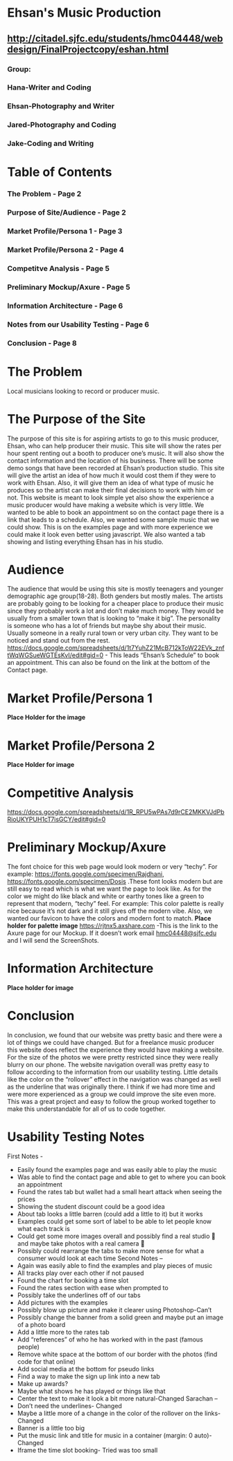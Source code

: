 # Ehsan's Music Production
## http://citadel.sjfc.edu/students/hmc04448/webdesign/FinalProjectcopy/eshan.html
### Group:
### Hana-Writer and Coding
### Ehsan-Photography and Writer
### Jared-Photography and Coding
### Jake-Coding and Writing

# Table of Contents
### The Problem                -           Page 2
### Purpose of Site/Audience    -          Page 2
### Market Profile/Persona 1     -         Page 3
### Market Profile/Persona 2      -        Page 4
### Competitve Analysis            -       Page 5
### Preliminary Mockup/Axure        -      Page 5
### Information Architecture         -     Page 6
### Notes from our Usability Testing   -   Page 6
### Conclusion                          -  Page 8


# **The Problem**
Local musicians looking to record or producer music. 

# **The Purpose of the Site**
The purpose of this site is for aspiring artists to go to this music producer, Ehsan, who can help producer their music. This site will show the rates per hour spent renting out a booth to producer one’s music. It will also show the contact information and the location of his business. There will be some demo songs that have been recorded at Ehsan’s production studio. This site will give the artist an idea of how much it would cost them if they were to work with Ehsan. Also, it will give them an idea of what type of music he produces so the artist can make their final decisions to work with him or not.
This website is meant to look simple yet also show the experience a music producer would have making a website which is very little. We wanted to be able to book an appointment so on the contact page there is a link that leads to a schedule. Also, we wanted some sample music that we could show. This is on the examples page and with more experience we could make it look even better using javascript. We also wanted a tab showing and listing everything Ehsan has in his studio. 

# **Audience**
The audience that would be using this site is mostly teenagers and younger demographic age group(18-28). Both genders but mostly males. The artists are probably going to be looking for a cheaper place to produce their music since they probably work a lot and don’t make much money. They would be usually from a smaller town that is looking to “make it big”. The personality is someone who has a lot of friends but maybe shy about their music. Usually someone in a really rural town or very urban city. They want to be noticed and stand out from the rest. 
https://docs.google.com/spreadsheets/d/1t7YuhZ21McB712kToW22EVk_znftWqWGSueWGTEsKvI/edit#gid=0 - This leads “Ehsan’s Schedule” to book an appointment. This can also be found on the link at the bottom of the Contact page. 

# **Market Profile/Persona 1**
**Place Holder for the image**

# **Market Profile/Persona 2**
**Place Holder for image**

# **Competitive Analysis**
https://docs.google.com/spreadsheets/d/1R_RPU5wPAs7d9rCE2MKKVJdPbRioUKYPUH1cT7isGCY/edit#gid=0

# **Preliminary Mockup/Axure**
The font choice for this web page would look modern or very “techy”. For example: https://fonts.google.com/specimen/Rajdhani, https://fonts.google.com/specimen/Dosis .These font looks modern but are still easy to read which is what we want the page to look like. As for the color we might do like black and white or earthy tones like a green to represent that modern, “techy” feel. For example: This color palette is really nice because it’s not dark and it still gives off the modern vibe. Also, we wanted our favicon to have the colors and modern font to match. 
**Place holder for palette image**
https://rjtnx5.axshare.com -This is the link to the Axure page for our Mockup. If it doesn’t work email hmc04448@sjfc.edu and I will send the ScreenShots. 

# **Information Architecture**
**Place holder for image**

# **Conclusion**
In conclusion, we found that our website was pretty basic and there were a lot of things we could have changed. But for a freelance music producer this website does reflect the experience they would have making a website. For the size of the photos we were pretty restricted since they were really blurry on our phone. The website navigation overall was pretty easy to follow according to the information from our usability testing. Little details like the color on the “rollover” effect in the navigation was changed as well as the underline that was originally there. I think if we had more time and were more experienced as a group we could improve the site even more. This was a great project and easy to follow the group worked together to make this understandable for all of us to code together. 

# **Usability Testing Notes**
First Notes - 
  - Easily found the examples page and was easily able to play the music
  - Was able to find the contact page and able to get to where you can book an appointment
  - Found the rates tab but wallet had a small heart attack when seeing the prices
  - Showing the student discount could be a good idea
  - About tab looks a little barren (could add a little to it) but it works
  - Examples could get some sort of label to be able to let people know what each track is
  - Could get some more images overall and possibly find a real studio :shrug: and maybe take photos with a real camera :shrug:
  - Possibly could rearrange the tabs to make more sense for what a consumer would look at each time
Second Notes – 
  - Again was easily able to find the examples and play pieces of music
  - All tracks play over each other if not paused
  - Found the chart for booking a time slot
  - Found the rates section with ease when prompted to
  - Possibly take the underlines off of our tabs
  - Add pictures with the examples
  - Possibly blow up picture and make it clearer using Photoshop-Can’t
  - Possibly change the banner from a solid green and maybe put an image of a photo board
  - Add a little more to the rates tab
  - Add “references” of who he has worked with in the past (famous people)
  - Remove white space at the bottom of our border with the photos (find code for that online)
  - Add social media at the bottom for pseudo links
  - Find a way to make the sign up link into a new tab
  - Make up awards?
  - Maybe what shows he has played or things like that
  - Center the text to make it look a bit more natural-Changed
Sarachan –
  - Don’t need the underlines- Changed
  - Maybe a little more of a change in the color of the rollover on the links-Changed
  - Banner is a little too big
  - Put the music link and title for music in a container (margin: 0 auto)-Changed
  - Iframe the time slot booking- Tried was too small
